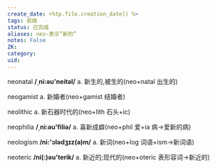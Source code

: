 ```yaml
---
create_date: <%tp.file.creation_date() %>
tags: 前缀
status: 已完成 
aliases: neo-表示”新的”
notes: False
ZK: 
category: 
uid: 
---
```


neonatal **/͵ni:əu'neitəl/** a. 新生的,被生的(neo+natal 出生的)

neogamist a. 新婚者(neo+gamist 结婚者)

neolithic a. 新石器时代的(neo+lith 石头+ic)

neophilia **/͵ni:əu'filiə/** a. 喜新成癖(neo+phil 爱+ia 病→爱新的病)

neologism **/ni:'ɔləd****ӡ****ɪz(ə)m/** a. 新词(neo+log 词语+ism→新词语)

neoteric **/ni(:)əu'terik/** a. 新近的;现代的(neo+oteric 表形容词→新近的)